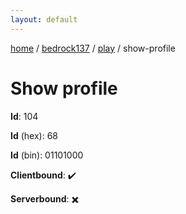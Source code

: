```yaml
---
layout: default
---
```


[home](/)  /  [bedrock137](/protocol/bedrock137)  /  [play](/protocol/bedrock137/play)  /  show-profile

# Show profile

**Id**: 104

**Id** (hex): 68

**Id** (bin): 01101000

**Clientbound**: ✔️

**Serverbound**: ✖️
